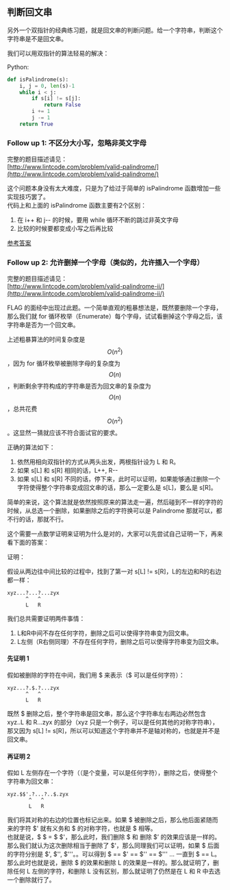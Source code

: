 ## 判断回文串

另外一个双指针的经典练习题，就是回文串的判断问题。给一个字符串，判断这个字符串是不是回文串。

我们可以用双指针的算法轻易的解决：

Python:

```py
def isPalindrome(s):
    i, j = 0, len(s)-1
    while i < j:
        if s[i] != s[j]:
            return False
        i += 1
        j -= 1
    return True
```

### Follow up 1: 不区分大小写，忽略非英文字母

完整的题目描述请见：  
[http://www.lintcode.com/problem/valid-palindrome/](http://www.lintcode.com/problem/valid-palindrome/)

这个问题本身没有太大难度，只是为了给过于简单的 isPalindrome 函数增加一些实现技巧罢了。  
代码上和上面的 isPalindrome 函数主要有2个区别：

1. 在 i++ 和 j-- 的时候，要用 while 循环不断的跳过非英文字母
2. 比较的时候要都变成小写之后再比较

[参考答案](http://www.jiuzhang.com/solution/valid-palindrome/)

### Follow up 2: 允许删掉一个字母（类似的，允许插入一个字母）

完整的题目描述请见：  
[http://www.lintcode.com/problem/valid-palindrome-ii/](http://www.lintcode.com/problem/valid-palindrome-ii/)

FLAG 的面经中出现过此题。一个简单直观的粗暴想法是，既然要删除一个字母，那么我们就 for 循环枚举（Enumerate）每个字母，试试看删掉这个字母之后，该字符串是否为一个回文串。

上述粗暴算法的时间复杂度是 $$O(n^2)$$，因为 for 循环枚举被删除字母的复杂度为$$O(n)$$，判断剩余字符构成的字符串是否为回文串的复杂度为$$O(n)$$，总共花费$$O(n^2)$$。这显然一猜就应该不符合面试官的要求。

正确的算法如下：

1. 依然用相向双指针的方式从两头出发，两根指针设为 L 和 R。
2. 如果 s\[L\] 和 s\[R\] 相同的话，L++, R--
3. 如果 s\[L\] 和 s\[R\] 不同的话，停下来，此时可以证明，如果能够通过删除一个字符使得整个字符串变成回文串的话，那么一定要么是 s\[L\]，要么是 s\[R\]。

简单的来说，这个算法就是依然按照原来的算法走一遍，然后碰到不一样的字符的时候，从总选一个删除，如果删除之后的字符换可以是 Palindrome 那就可以，都不行的话，那就不行。

这个需要一点数学证明来证明为什么是对的，大家可以先尝试自己证明一下，再来看下面的答案：

证明：

假设从两边往中间比较的过程中，找到了第一对 s\[L\] != s\[R\]，L的左边和R的右边都一样：

```
xyz...?...?...zyx
      ^   ^
      L   R
```

我们总共需要证明两件事情：

1. L和R中间不存在任何字符，删除之后可以使得字符串变为回文串。
2. L左侧（R右侧同理）不存在任何字符，删除之后可以使得字符串变为回文串。

#### 先证明 1

假如被删除的字符在中间，我们用 $ 来表示（$ 可以是任何字符）：

```
xyz...?.$.?...zyx
      ^   ^
      L   R
```

既然 $ 删除之后，整个字符串是回文串，那么这个字符串左右两边必然包含 xyz..L 和 R...zyx 的部分（xyz 只是一个例子，可以是任何其他的对称字符串），那又因为 s\[L\] != s\[R\]，所以可以知道这个字符串并不是轴对称的，也就是并不是回文串。

#### 再证明 2

假如 L 左侧存在一个字符（（是个变量，可以是任何字符），删除之后，使得整个字符串为回文串：

```
xyz.$$'.?...?..$.zyx
       ^   ^
       L   R
```

我们将其对称的右边的位置也标记出来。如果 $ 被删除之后，那么他后面紧随而来的字符 $' 就有义务和 $ 的对称字符，也就是 $ 相等。  
也就是说，$ $ = $ $'，那么此时，我们删除 $ 和 删除 $’ 的效果应该是一样的。那么我们就认为这次删除相当于删除了 $'，那么同理我们可以证明，如果 $ 后面的字符分别是 $', $'', $'''。。可以得到 $ == $' == $'' == $''' ... 一直到 $ == L。那么此时也就是说，删除 $ 的效果和删除 L 的效果是一样的。那么就证明了，删除任何 L 左侧的字符，和删除 L 没有区别，那么就证明了仍然是在 L 和 R 中去选一个删除就行了。

